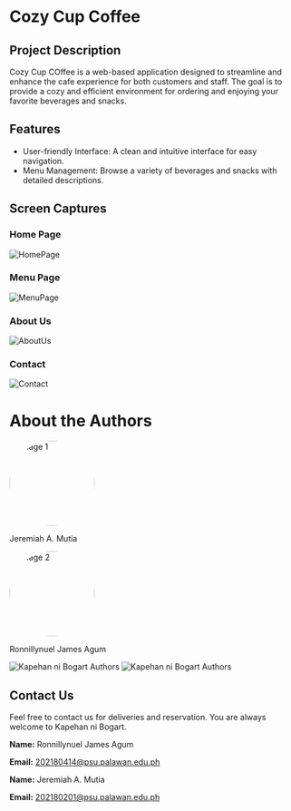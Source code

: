 # Cozy Cup Coffee 

## Project Description 
Cozy Cup COffee is a web-based application designed to streamline and enhance the cafe experience for both customers and staff. The goal is to provide a cozy and efficient environment for ordering and enjoying your favorite beverages and snacks.

## Features 
- User-friendly Interface: A clean and intuitive interface for easy navigation.
- Menu Management: Browse a variety of beverages and snacks with detailed descriptions.

## Screen Captures 

### Home Page
![HomePage](img/home.jpg)

### Menu Page
![MenuPage](img/menu.jpg)

### About Us
![AboutUs]()

### Contact
![Contact]()

# About the Authors

<a href="https://github.com/jeffhaha101">
    <img src="img/jeff.jpg" alt="Image 1" width="150" style="border-radius: 50%;">
</a>

Jeremiah A. Mutia


<a href="https://github.com/rondonbrij">
    <img src="img/mack.jpg" alt="Image 2" width="150" style="border-radius: 50%;">
</a>

Ronnillynuel James Agum

![Kapehan ni Bogart Authors](img/ron.jpg)
![Kapehan ni Bogart Authors](img/jeff.jpg)

## Contact Us

Feel free to contact us for deliveries and reservation. You are always welcome to Kapehan ni Bogart.

 **Name:** Ronnillynuel James Agum

 **Email:** 202180414@psu.palawan.edu.ph

 **Name:** Jeremiah A. Mutia

 **Email:** 202180201@psu.palawan.edu.ph

